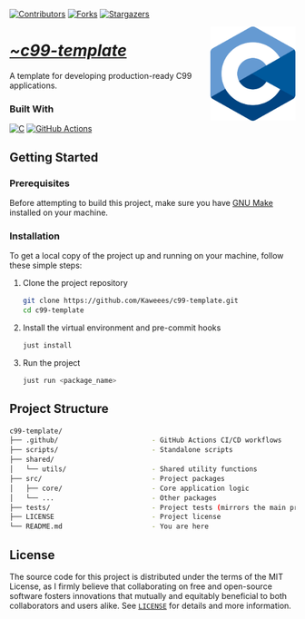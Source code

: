 <!-- PROJECT SHIELDS -->
<!--
*** I'm using markdown "reference style" links for readability.
*** Reference links are enclosed in brackets [ ] instead of parentheses ( ).
*** See the bottom of this document for the declaration of the reference variables
*** for contributors-url, forks-url, etc. This is an optional, concise syntax you may use.
*** https://www.markdownguide.org/basic-syntax/#reference-style-links
-->
<div align="left">

[![Contributors][contributors-shield]][contributors-url]
[![Forks][forks-shield]][forks-url]
[![Stargazers][stars-shield]][stars-url]

</div>

<a href="https://github.com/Kaweees/c99-template">
  <img alt="C Logo" src="assets/img/c.svg" align="right" width="150">
</a>

<div align="left">
  <h1><em><a href="https://miguelvf.dev/blog/dotfiles/compendium">~c99-template</a></em></h1>
</div>

<!-- ABOUT THE PROJECT -->

A template for developing production-ready C99 applications.

### Built With

[![C][C-shield]][C-url]
[![GitHub Actions][github-actions-shield]][github-actions-url]

<!-- GETTING STARTED -->

## Getting Started

### Prerequisites

Before attempting to build this project, make sure you have [GNU Make](https://www.gnu.org/software/make/) installed on your machine.

### Installation

To get a local copy of the project up and running on your machine, follow these simple steps:

1. Clone the project repository

   ```sh
   git clone https://github.com/Kaweees/c99-template.git
   cd c99-template
   ```

2. Install the virtual environment and pre-commit hooks

   ```sh
   just install
   ```

3. Run the project

   ```sh
   just run <package_name>
   ```

<!-- PROJECT FILE STRUCTURE -->

## Project Structure

```sh
c99-template/
├── .github/                       - GitHub Actions CI/CD workflows
├── scripts/                       - Standalone scripts
├── shared/
│   └── utils/                     - Shared utility functions
├── src/                           - Project packages
│   ├── core/                      - Core application logic
│   └── ...                        - Other packages
├── tests/                         - Project tests (mirrors the main project structure)
├── LICENSE                        - Project license
└── README.md                      - You are here
```

## License

The source code for this project is distributed under the terms of the MIT License, as I firmly believe that collaborating on free and open-source software fosters innovations that mutually and equitably beneficial to both collaborators and users alike. See [`LICENSE`](./LICENSE) for details and more information.

<!-- MARKDOWN LINKS & IMAGES -->
<!-- https://www.markdownguide.org/basic-syntax/#reference-style-links -->

[contributors-shield]: https://img.shields.io/github/contributors/Kaweees/c99-template.svg?style=for-the-badge
[contributors-url]: https://github.com/Kaweees/c99-template/graphs/contributors
[forks-shield]: https://img.shields.io/github/forks/Kaweees/c99-template.svg?style=for-the-badge
[forks-url]: https://github.com/Kaweees/c99-template/network/members
[stars-shield]: https://img.shields.io/github/stars/Kaweees/c99-template.svg?style=for-the-badge
[stars-url]: https://github.com/Kaweees/c99-template/stargazers

<!-- MARKDOWN SHIELD BAGDES & LINKS -->
<!-- https://github.com/Ileriayo/markdown-badges -->

[C-shield]: https://img.shields.io/badge/C-%23008080.svg?style=for-the-badge&logo=c&logoColor=306998&labelColor=222222&color=306998
[C-url]: https://en.wikipedia.org/wiki/C_(programming_language)
[github-actions-shield]: https://img.shields.io/badge/github%20actions-%232671E5.svg?style=for-the-badge&logo=githubactions&logoColor=2671E5&labelColor=222222&color=2671E5
[github-actions-url]: https://github.com/features/actions
